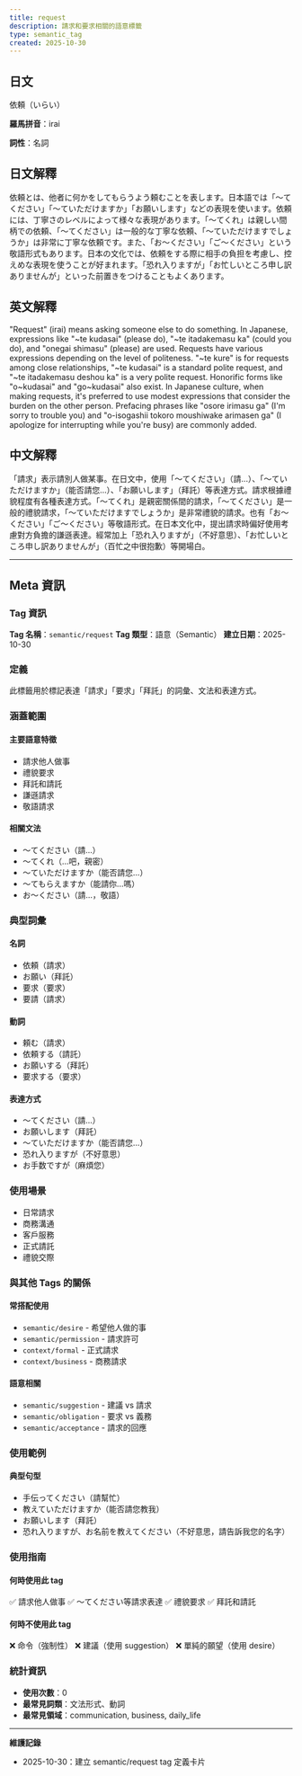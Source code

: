```yaml
---
title: request
description: 請求和要求相關的語意標籤
type: semantic_tag
created: 2025-10-30
---
```


## 日文
依頼（いらい）

**羅馬拼音**：irai

**詞性**：名詞

## 日文解釋
依頼とは、他者に何かをしてもらうよう頼むことを表します。日本語では「〜てください」「〜ていただけますか」「お願いします」などの表現を使います。依頼には、丁寧さのレベルによって様々な表現があります。「〜てくれ」は親しい間柄での依頼、「〜てください」は一般的な丁寧な依頼、「〜ていただけますでしょうか」は非常に丁寧な依頼です。また、「お〜ください」「ご〜ください」という敬語形式もあります。日本の文化では、依頼をする際に相手の負担を考慮し、控えめな表現を使うことが好まれます。「恐れ入りますが」「お忙しいところ申し訳ありませんが」といった前置きをつけることもよくあります。

## 英文解釋
"Request" (irai) means asking someone else to do something. In Japanese, expressions like "~te kudasai" (please do), "~te itadakemasu ka" (could you do), and "onegai shimasu" (please) are used. Requests have various expressions depending on the level of politeness. "~te kure" is for requests among close relationships, "~te kudasai" is a standard polite request, and "~te itadakemasu deshou ka" is a very polite request. Honorific forms like "o~kudasai" and "go~kudasai" also exist. In Japanese culture, when making requests, it's preferred to use modest expressions that consider the burden on the other person. Prefacing phrases like "osore irimasu ga" (I'm sorry to trouble you) and "o-isogashii tokoro moushiwake arimasen ga" (I apologize for interrupting while you're busy) are commonly added.

## 中文解釋
「請求」表示請別人做某事。在日文中，使用「〜てください」（請...）、「〜ていただけますか」（能否請您...）、「お願いします」（拜託）等表達方式。請求根據禮貌程度有各種表達方式。「〜てくれ」是親密關係間的請求，「〜てください」是一般的禮貌請求，「〜ていただけますでしょうか」是非常禮貌的請求。也有「お〜ください」「ご〜ください」等敬語形式。在日本文化中，提出請求時偏好使用考慮對方負擔的謙遜表達。經常加上「恐れ入りますが」（不好意思）、「お忙しいところ申し訳ありませんが」（百忙之中很抱歉）等開場白。

---

## Meta 資訊

### Tag 資訊

**Tag 名稱**：`semantic/request`
**Tag 類型**：語意（Semantic）
**建立日期**：2025-10-30

### 定義

此標籤用於標記表達「請求」「要求」「拜託」的詞彙、文法和表達方式。

### 涵蓋範圍

#### 主要語意特徵
- 請求他人做事
- 禮貌要求
- 拜託和請託
- 謙遜請求
- 敬語請求

#### 相關文法
- 〜てください（請...）
- 〜てくれ（...吧，親密）
- 〜ていただけますか（能否請您...）
- 〜てもらえますか（能請你...嗎）
- お〜ください（請...，敬語）

### 典型詞彙

#### 名詞
- 依頼（請求）
- お願い（拜託）
- 要求（要求）
- 要請（請求）

#### 動詞
- 頼む（請求）
- 依頼する（請託）
- お願いする（拜託）
- 要求する（要求）

#### 表達方式
- 〜てください（請...）
- お願いします（拜託）
- 〜ていただけますか（能否請您...）
- 恐れ入りますが（不好意思）
- お手数ですが（麻煩您）

### 使用場景

- 日常請求
- 商務溝通
- 客戶服務
- 正式請託
- 禮貌交際

### 與其他 Tags 的關係

#### 常搭配使用
- `semantic/desire` - 希望他人做的事
- `semantic/permission` - 請求許可
- `context/formal` - 正式請求
- `context/business` - 商務請求

#### 語意相關
- `semantic/suggestion` - 建議 vs 請求
- `semantic/obligation` - 要求 vs 義務
- `semantic/acceptance` - 請求的回應

### 使用範例

#### 典型句型
- 手伝ってください（請幫忙）
- 教えていただけますか（能否請您教我）
- お願いします（拜託）
- 恐れ入りますが、お名前を教えてください（不好意思，請告訴我您的名字）

### 使用指南

#### 何時使用此 tag
✅ 請求他人做事
✅ 〜てください等請求表達
✅ 禮貌要求
✅ 拜託和請託

#### 何時不使用此 tag
❌ 命令（強制性）
❌ 建議（使用 suggestion）
❌ 單純的願望（使用 desire）

### 統計資訊

- **使用次數**：0
- **最常見詞類**：文法形式、動詞
- **最常見領域**：communication, business, daily_life

---

**維護記錄**
- 2025-10-30：建立 semantic/request tag 定義卡片
